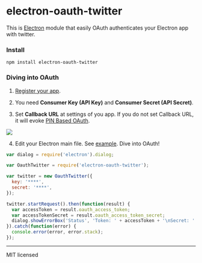 # electron-oauth-twitter
This is [Electron](http://electron.atom.io/) module that easily OAuth authenticates your Electron app with twitter.

### Install
```
npm install electron-oauth-twitter
```

### Diving into OAuth
1. [Register your app](https://apps.twitter.com/).

2. You need **Consumer Key (API Key)** and **Consumer Secret (API Secret)**.

3. Set **Callback URL** at settings of you app. If you do not set Callback URL, it will evoke [PIN Based OAuth](https://dev.twitter.com/oauth/pin-based).

  ![](http://i.imgur.com/MKLABt3.png)

4. Edit your Electron main file. See [example](https://github.com/uraway/electron-oauth-twitter/tree/master/example). Dive into OAuth!


```javascript
var dialog = require('electron').dialog;

var OauthTwitter = require('electron-oauth-twitter');

var twitter = new OauthTwitter({
  key: '****',
  secret: '****',
});

twitter.startRequest().then(function(result) {
  var accessToken = result.oauth_access_token;
  var accessTokenSecret = result.oauth_access_token_secret;
  dialog.showErrorBox('Status', 'Token: ' + accessToken + '\nSecret: ' + accessTokenSecret);
}).catch(function(error) {
  console.error(error, error.stack);
});
```

---
MIT licensed
